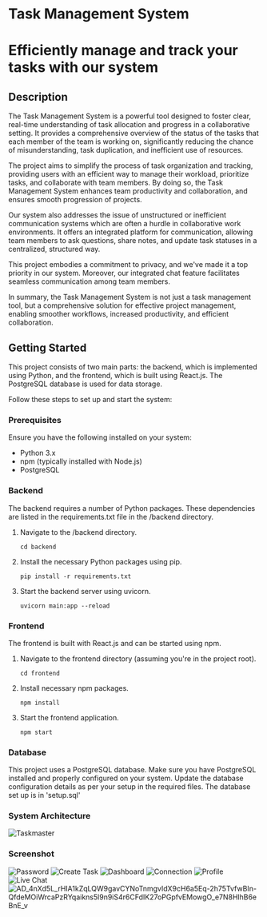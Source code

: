 # Task Management System
# Efficiently manage and track your tasks with our system 

## Description

The Task Management System is a powerful tool designed to foster clear, real-time understanding of task allocation and progress in a collaborative setting. It provides a comprehensive overview of the status of the tasks that each member of the team is working on, significantly reducing the chance of misunderstanding, task duplication, and inefficient use of resources. 

The project aims to simplify the process of task organization and tracking, providing users with an efficient way to manage their workload, prioritize tasks, and collaborate with team members. By doing so, the Task Management System enhances team productivity and collaboration, and ensures smooth progression of projects.

Our system also addresses the issue of unstructured or inefficient communication systems which are often a hurdle in collaborative work environments. It offers an integrated platform for communication, allowing team members to ask questions, share notes, and update task statuses in a centralized, structured way. 

This project embodies a commitment to privacy, and we've made it a top priority in our system. Moreover, our integrated chat feature facilitates seamless communication among team members.

In summary, the Task Management System is not just a task management tool, but a comprehensive solution for effective project management, enabling smoother workflows, increased productivity, and efficient collaboration.

## Getting Started

This project consists of two main parts: the backend, which is implemented using Python, and the frontend, which is built using React.js. The PostgreSQL database is used for data storage.

Follow these steps to set up and start the system:

### Prerequisites

Ensure you have the following installed on your system:

* Python 3.x
* npm (typically installed with Node.js)
* PostgreSQL

### Backend

The backend requires a number of Python packages. These dependencies are listed in the requirements.txt file in the /backend directory.

1. Navigate to the /backend directory.
    ```
    cd backend
    ```
2. Install the necessary Python packages using pip.
    ```
    pip install -r requirements.txt
    ```
3. Start the backend server using uvicorn.
    ```
    uvicorn main:app --reload
    ```
### Frontend

The frontend is built with React.js and can be started using npm.

1. Navigate to the frontend directory (assuming you're in the project root).
    ```
    cd frontend
    ```
2. Install necessary npm packages.
    ```
    npm install
    ```
3. Start the frontend application.
    ```
    npm start
    ```

### Database

This project uses a PostgreSQL database. Make sure you have PostgreSQL installed and properly configured on your system. Update the database configuration details as per your setup in the required files. The database set up is in 'setup.sql'

### System Architecture

![Taskmaster](https://github.com/user-attachments/assets/d1cb9080-6cd2-4eaa-b62e-483bdc32ea87)

### Screenshot
![Password](https://github.com/user-attachments/assets/224c5412-cbb5-4835-b5c3-adf98eaa1ef5)
![Create Task](https://github.com/user-attachments/assets/65430126-0b4b-4b3d-886c-23407c82e0db)
![Dashboard](https://github.com/user-attachments/assets/b6f83cc0-73a5-4b45-801f-e85e7aebad47)
![Connection](https://github.com/user-attachments/assets/b3e39eb2-b7fe-41d5-add8-cc3d35af225f)
![Profile](https://github.com/user-attachments/assets/c2972385-e14a-4b57-940d-1617c12a2406)
![Live Chat](https://github.com/user-attachments/assets/628d47ad-2ab6-473f-901f-6a1f4b917a0f)
![AD_4nXd5L_rHIA1kZqLQW9gavCYNoTnmgvIdX9cH6a5Eq-2h75TvfwBIn-QfdeMOiWrcaPzRYqaikns5l9n9iS4r6CFdIK27oPGpfvEMowgO_e7N8HlhB6eBnE_v](https://github.com/user-attachments/assets/7b9e2171-2cb8-4e70-8200-6d63bf867c60)

